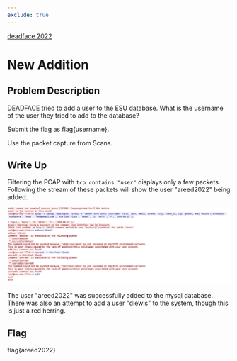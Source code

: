 ```yaml
---
exclude: true
---
```


[deadface 2022](..)  

# New Addition

## Problem Description

DEADFACE tried to add a user to the ESU database. What is the username of the user they tried to add to the database?

Submit the flag as flag{username}.

Use the packet capture from Scans.

## Write Up

Filtering the PCAP with `tcp contains "user"` displays only a few packets.  
Following the stream of these packets will show the user "areed2022" being added.

![PCAP showing user being added](userAdd.PNG "User being added")



The user "areed2022" was successfully added to the mysql database.  
There was also an attempt to add a user "dlewis" to the system, though this is just a red herring.

## Flag

flag{areed2022}
